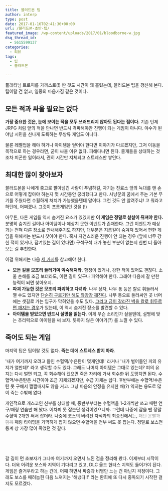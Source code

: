 ```yaml
---
title: 블러드본 팁
author: interp
type: post
date: 2017-01-16T02:41:36+00:00
url: /블러드본-초반-팁/
featured_image: /wp-content/uploads/2017/01/bloodborne-w.jpg
dsq_thread_id:
  - 5615599137
categories:
  - 리뷰
tags:
  - 팁
  - 블러드본

---
```

플래티넘 트로피를 가까스로(!) 딴 것도 시간이 꽤 흘렀는데, 블러드본 팁을 갱신해 본다. 팁이랄 건 없고, 일종의 마음가짐 같은 것이다.

## 모든 적과 싸울 필요는 없다

**가장 중요한 것은, 눈에 보이는 적을 모두 쓰러뜨리지 않아도 된다는 점이다.** 기존 턴제 JRPG 처럼 앞의 적을 만나면 반드시 격파해야만 진행이 되는 게임이 아니다. 야수가 된 야남 시민을 신나게 도륙하는 무쌍류 게임도 아니다.

물론 레벨업을 해야 하거나 아이템을 얻어야 한다면 이야기가 다르겠지만, 그저 이동을 목적으로 하는 경우라면, 굳이 싸울 이유 없다. 피해다니면 된다. 졸개들을 상대하는 것 조차 피곤한 일이라서, 괜히 시간만 지체되고 스트레스만 쌓인다.

## 최대한 많이 찾아보자

블러드본을 나에게 중고로 팔아넘긴 사람이 푸념하길, 자기는 진료소 앞의 늑대를 맨 손으로 어떻게 잡아야 하는지 몇 시간동안 궁리했다고 한다. 사냥꾼의 꿈에서 주는 기본 무기를 주웠다면 수월하게 처치가 가능했을텐데 말이다. 그런 것도 안 알려주냐! 고 뭐라고 하던데, 어쩌겠나. 그것이 프롬게임인 것을 (!)<del></del>

아무튼, 다른 게임들 역시 숨겨진 요소가 있겠지만 **이 게임은 정말로 샅샅이 뒤져야 한다.** 분명히 숨겨진 길이나 아이템이나 예상치 못한 이벤트가 존재한다. 그런 이벤트가 예상과는 전혀 다른 장소로 안내해주기도 하지만, 대부분은 지름길이 숨겨져 있어서 편한 게임을 위해서는 반드시 찾아야 한다. 혹시 자연스러운 진행이 안 되는 경우 (앞에 너무 강한 적이 있거나, 잠겨있는 길이 있다면) 구석구석 내가 놓친 부분이 없는지 한번 더 돌아보는 걸 추천한다.

이걸 위해서는 다음 <span style="text-decoration: underline;">세 가지</span>를 참고해야 한다.

  * **모든 길을 모조리 들러가며 익숙해져라.** 함정이 있거나, 강한 적이 있어도 괜찮다. 소울 손해를 조금 보더라도, 이런 길이 있구나 파악해야 한다. 그래야 다음에 갈 만한 능력이 되면 찾아오지.
  * **파괴 가능한 것은 모조리 파괴하고 다녀라**. 나무 상자, 나무 통 등은 칼로 휘둘러서 깰 수도 있지만 <span style="text-decoration: underline;">단순히 구르기만 해도 와장창 깨진다</span>. 나무 통으로 둘러싸인 곳 너머에는 샛길로 가는 입구가 막혀있을 수도 있다. <span style="text-decoration: underline;">그리고 금이 갈라진 벽을 칼로 휘두르면 깨지는 경우</span>가 있는데, 이 역시 숨겨진 장소를 발견할 수 있다.
  * **아이템을 받았으면 반드시 설명을 읽는다.** 이게 무슨 소리인가 싶을텐데, 설명에 맞는 추리력으로 아이템을 써 보자. 뜻하지 않은 이야기(?) 를 느낄 수 있다.

## 죽어도 되는 게임

마지막 팁은 팁이랄 것도 없다. **죽는 데에 스트레스 받지 마라**.

'내가 여기까지 오려고 들인 수혈액/수은탄이 몇개인데!' 라거나 '내가 벌어들인 피의 유지가 얼만데!' 라고 생각할 수도 있다. 그래도 나머지 아이템은 그대로 있는데? 피의 유지는 다시 벌면 되고, 꼭 회수해야 겠으면 죽은 자리에 가서 회수한 뒤 도망치면 된다. 수혈액/수은탄은 시간이야 조금 지체되겠지만, 수급 자체는 쉽다. 후반부에는 수혈액/수은탄 못 구해서 쩔쩔매지도 않을 거고. 그냥 마음의 안정을 유지한 채(?) 익히는 용도로 많이 죽는 수밖에 없다.

개인적으로 개스코인 신부를 상대할 때, 중반부부터는 수혈액을 1-2개씩만 쓰고 패턴 연구/패링 연습만 해 봤다. 어차피 못 잡는단 생각이었으니까. 그런데 나중에 잡을 땐 정말 수혈액 2개만 써서 잡더라. 나중에 코스의 버려진 자식과의 최종전에서는, <span style="color: #999999;"><del>패턴 운빨과 함께</del></span> 패링 타이밍을 기막히게 잡지 않으면 수혈액을 전부 써도 못 잡는다. 정말로 보스전 통계 상 가장 많이 죽었던 것 같다.

&nbsp;

&nbsp;

갈 길이 먼 초보자가 그나마 여기까지 오면서 느낀 점을 정리해 봤다. 이제부터 시작이다. 더욱 어려운 보스와 지역이 기다리고 있고, DLC 올드 헌터스 지역도 들어가야 된다. 게임은 즐거우라고 하는 건데, 어째 하면서 짜증과 비명만 느는 건 아닌지 걱정이다. 그래도 보스를 때려눕힌 다음 느껴지는 '해냈다!!' 라는 환희에 또 다시 중독되기 시작한 걸지도 모르겠다.